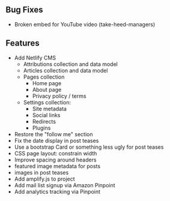 ## Bug Fixes

- Broken embed for YouTube video (take-heed-managers)

## Features

- Add Netlify CMS
  - Attributions collection and data model
  - Articles collection and data model
  - Pages collection
    - Home page
    - About page
    - Privacy policy / terms
  - Settings collection:
    - Site metadata
    - Social links
    - Redirects
    - Plugins
- Restore the "follow me" section
- Fix the date display in post teases
- Use a bootstrap Card or something less ugly for post teases
- CSS page layout: constrain width
- Improve spacing around headers
- featured image metadata for posts
- images in post teases
- Add amplify.js to project
- Add mail list signup via Amazon Pinpoint
- Add analytics tracking via Pinpoint
